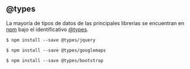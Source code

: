 ## @types

La mayoría de tipos de datos de las principales librerías se encuentran en [npm](https://www.npmjs.com/) bajo el identificativo [@types](https://www.npmjs.com/search?q=%40types).

```shell
$ npm install --save @types/jquery
```
```shell
$ npm install --save @types/googlemaps
```

```shell
$ npm install --save @types/bootstrap
```